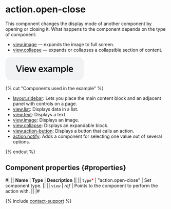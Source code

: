 # action.open-close

This component changes the display mode of another component by opening or closing it. What happens to the component depends on the type of component:

- [view.image](view.image.md) — expands the image to full screen.
- [view.collapse](view.collapse.md) — expands or collapses a collapsible section of content.

[![View example in the sandbox](../_images/buttons/view-example.svg)](https://ya.cc/t/5rw-rEtC3tzAcs)

{% cut "Components used in the example" %}

- [layout.sidebar](layout.sidebar.md): Lets you place the main content block and an adjacent panel with controls on a page.
- [view.list](view.list.md): Displays data in a list.
- [view.text](view.text.md): Displays a text.
- [view.image](view.image.md): Displays an image.
- [view.collapse](view.collapse.md): Displays an expandable block.
- [view.action-button](view.action-button.md): Displays a button that calls an action.
- [action.notify](action.notify.md): Adds a component for selecting one value out of several options.

{% endcut %}


## Component properties {#properties}

#|
|| **Name** | **Type** | **Description** ||
|| `type`<span style="color: red">\*</span> | "action.open-close" | Set component type. ||
|| `view` | _ref_ | Points to the component to perform the action with. ||
|#

{% include [contact-support](../_includes/contact-support.md) %}
